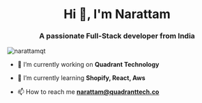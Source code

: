 <h1 align="center">Hi 👋, I'm Narattam</h1>
<h3 align="center">A passionate Full-Stack developer from India</h3>

<p align="left"> <img src="https://komarev.com/ghpvc/?username=narattamqt&label=Profile%20views&color=0e75b6&style=flat" alt="narattamqt" /> </p>

- 🔭 I’m currently working on **Quadrant Technology**

- 🌱 I’m currently learning **Shopify, React, Aws**

- 📫 How to reach me **narattam@quadranttech.co**

